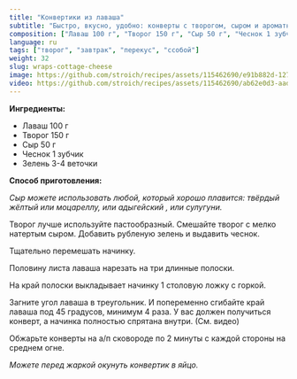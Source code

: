 ```yaml
---
title: "Конвертики из лаваша"
subtitle: "Быстро, вкусно, удобно: конверты с творогом, сыром и ароматными травами"
composition: ["Лаваш 100 г", "Творог 150 г", "Сыр 50 г", "Чеснок 1 зубчик", "Зелень 3-4 веточки"]
language: ru
tags: ["творог", "завтрак", "перекус", "ссобой"]
weight: 32
slug: wraps-cottage-cheese
image: https://github.com/stroich/recipes/assets/115462690/e91b882d-1275-4f66-91f5-6188bf584591
video: https://github.com/stroich/recipes/assets/115462690/ab62e0d3-aadd-4001-8b72-dd39367a0acb
---
```



**Ингредиенты:**

* Лаваш 100 г
* Творог 150 г
* Сыр 50 г
* Чеснок 1 зубчик
* Зелень 3-4 веточки


**Способ приготовления:**

*Сыр можете использовать любой, который хорошо плавится: твёрдый жёлтый или моцареллу, или адыгейский , или сулугуни.*

Творог лучше используйте пастообразный. Смешайте творог с мелко натертым сыром. Добавить рубленую зелень и выдавить чеснок.

Тщательно перемешать начинку.

Половину листа лаваша нарезать на три длинные полоски.

На край полоски выкладывает начинку 1 столовую ложку с горкой.

Загните угол лаваша в треугольник. И попеременно сгибайте край лаваша под 45 градусов, минимум 4 раза.
У вас должен получиться конверт, а начинка полностью спрятана внутри.
(См. видео)

Обжарьте конверты на а/п сковороде по 2 минуты с каждой стороны на среднем огне.

*Можете перед жаркой окунуть конвертик в яйцо.*
 
